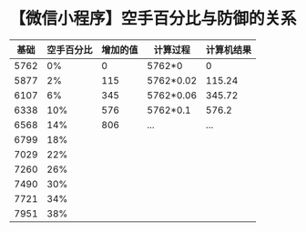 # 【微信小程序】空手百分比与防御的关系

| 基础 | 空手百分比 | 增加的值 | 计算过程  | 计算机结果 |
| ---- | ---------- | -------- | --------- | ---------- |
| 5762 | 0%         | 0        | 5762*0    | 0          |
| 5877 | 2%         | 115      | 5762*0.02 | 115.24     |
| 6107 | 6%         | 345      | 5762*0.06 | 345.72     |
| 6338 | 10%        | 576      | 5762*0.1  | 576.2      |
| 6568 | 14%        | 806      | ...       | ...        |
| 6799 | 18%        |          |           |            |
| 7029 | 22%        |          |           |            |
| 7260 | 26%        |          |           |            |
| 7490 | 30%        |          |           |            |
| 7721 | 34%        |          |           |            |
| 7951 | 38%        |          |           |            |

